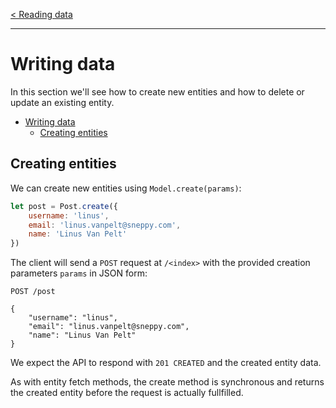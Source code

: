 [< Reading data](./reading-data)

---

# Writing data

In this section we'll see how to create new entities and how to delete or update an existing entity.

- [Writing data](#writing-data)
	- [Creating entities](#creating-entities)

Creating entities
-----------------

We can create new entities using `Model.create(params)`:

```javascript
let post = Post.create({
	username: 'linus',
	email: 'linus.vanpelt@sneppy.com',
	name: 'Linus Van Pelt'
})
```

The client will send a `POST` request at `/<index>` with the provided creation parameters `params` in JSON form:

```http
POST /post

{
	"username": "linus",
	"email": "linus.vanpelt@sneppy.com",
	"name": "Linus Van Pelt"
}
```

We expect the API to respond with `201 CREATED` and the created entity data.

As with entity fetch methods, the create method is synchronous and returns the created entity before the request is actually fullfilled.
